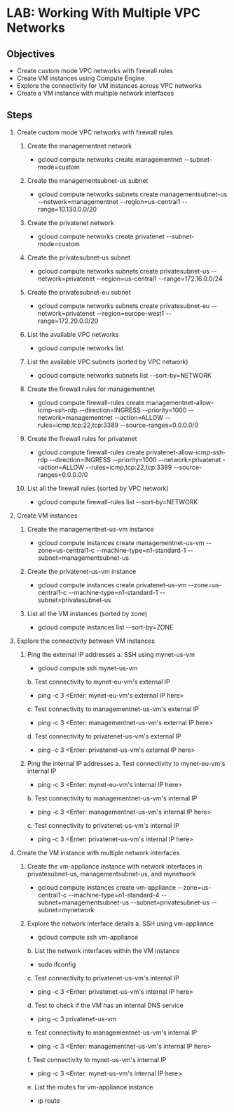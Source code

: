 # LAB: Working With Multiple VPC Networks

## Objectives

- Create custom mode VPC networks with firewall rules
- Create VM instances using Compute Engine
- Explore the connectivity for VM instances across VPC networks
- Create a VM instance with multiple network interfaces

## Steps

1. Create custom mode VPC networks with firewall rules
   1. Create the managementnet network
       - gcloud compute networks create managementnet --subnet-mode=custom
   
   2. Create the managementsubnet-us subnet
       - gcloud compute networks subnets create managementsubnet-us --network=managementnet --region=us-central1 --range=10.130.0.0/20

   3. Create the privatenet network
       - gcloud compute networks create privatenet --subnet-mode=custom

   4. Create the privatesubnet-us subnet
       - gcloud compute networks subnets create privatesubnet-us --network=privatenet --region=us-central1 --range=172.16.0.0/24

   5. Create the privatesubnet-eu subnet
       - gcloud compute networks subnets create privatesubnet-eu --network=privatenet --region=europe-west1 --range=172.20.0.0/20

   6. List the available VPC networks
       - gcloud compute networks list

   7. List the available VPC subnets (sorted by VPC network)
       - gcloud compute networks subnets list --sort-by=NETWORK

   8. Create the firewall rules for managementnet
       - gcloud compute firewall-rules create managementnet-allow-icmp-ssh-rdp --direction=INGRESS --priority=1000 --network=managementnet --action=ALLOW --rules=icmp,tcp:22,tcp:3389 --source-ranges=0.0.0.0/0

   9. Create the firewall rules for privatenet
       - gcloud compute firewall-rules create privatenet-allow-icmp-ssh-rdp --direction=INGRESS --priority=1000 --network=privatenet --action=ALLOW --rules=icmp,tcp:22,tcp:3389 --source-ranges=0.0.0.0/0

   10. List all the firewall rules (sorted by VPC network)
       - gcloud compute firewall-rules list --sort-by=NETWORK

2. Create VM instances
   1. Create the managementnet-us-vm instance
       - gcloud compute instances create managementnet-us-vm --zone=us-central1-c --machine-type=n1-standard-1 --subnet=managementsubnet-us

   2. Create the privatenet-us-vm instance
       - gcloud compute instances create privatenet-us-vm --zone=us-central1-c --machine-type=n1-standard-1 --subnet=privatesubnet-us

   3. List all the VM instances (sorted by zone)
      -  gcloud compute instances list --sort-by=ZONE

3. Explore the connectivity between VM instances
   1. Ping the external IP addresses
      a. SSH using mynet-us-vm
         - gcloud compute ssh mynet-us-vm

      b.  Test connectivity to mynet-eu-vm's external IP
        - ping -c 3 <Enter: mynet-eu-vm's external IP here>

      c. Test connectivity to managementnet-us-vm's external IP
        - ping -c 3 <Enter: managementnet-us-vm's external IP here>

      d. Test connectivity to privatenet-us-vm's external IP
         - ping -c 3 <Enter: privatenet-us-vm's external IP here>
    
   2. Ping the internal IP addresses
      a. Test connectivity to mynet-eu-vm's internal IP
        - ping -c 3 <Enter: mynet-eu-vm's internal IP here>

      b. Test connectivity to managementnet-us-vm's internal IP
         - ping -c 3 <Enter: managementnet-us-vm's internal IP here>

      c. Test connectivity to privatenet-us-vm's internal IP
        -  ping -c 3 <Enter: privatenet-us-vm's internal IP here>
        
4. Create the VM instance with multiple network interfaces
   1. Create the vm-appliance instance with network interfaces in privatesubnet-us, managementsubnet-us, and mynetwork
       - gcloud compute instances create vm-appliance --zone=us-central1-c --machine-type=n1-standard-4 --subnet=managementsubnet-us --subnet=privatesubnet-us --subnet=mynetwork

   2. Explore the network interface details
      a. SSH using vm-appliance
        - gcloud compute ssh vm-appliance

      b. List the network interfaces within the VM instance
        - sudo ifconfig

      c. Test connectivity to privatenet-us-vm's internal IP
        - ping -c 3 <Enter: privatenet-us-vm's internal IP here>

      d. Test to check if the VM has an internal DNS service
         - ping -c 3 privatenet-us-vm

      e. Test connectivity to managementnet-us-vm's internal IP
        - ping -c 3 <Enter: managementnet-us-vm's internal IP here>

      f. Test connectivity to mynet-us-vm's internal IP
        - ping -c 3 <Enter: mynet-us-vm's internal IP here>

      e. List the routes for vm-appliance instance
        - ip route
